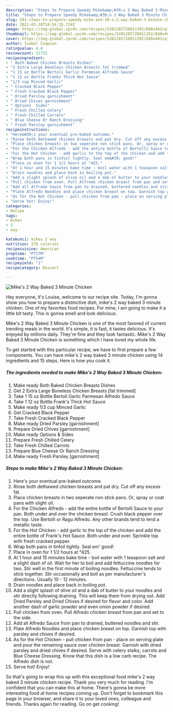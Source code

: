 ```yaml
---
description: "Steps to Prepare Speedy Mike&amp;#39;s 2 Way Baked 3 Minute Chicken"
title: "Steps to Prepare Speedy Mike&amp;#39;s 2 Way Baked 3 Minute Chicken"
slug: 581-steps-to-prepare-speedy-mike-and-39-s-2-way-baked-3-minute-chicken
date: 2021-03-28T18:54:25.724Z
image: https://img-global.cpcdn.com/recipes/5281285726011392/680x482cq70/mikes-2-way-baked-3-minute-chicken-recipe-main-photo.jpg
thumbnail: https://img-global.cpcdn.com/recipes/5281285726011392/680x482cq70/mikes-2-way-baked-3-minute-chicken-recipe-main-photo.jpg
cover: https://img-global.cpcdn.com/recipes/5281285726011392/680x482cq70/mikes-2-way-baked-3-minute-chicken-recipe-main-photo.jpg
author: Isabel Simpson
ratingvalue: 4.4
reviewcount: 21715
recipeingredient:
- " Both Baked Chicken Breasts Dishes"
- "2 Extra Large Boneless Chicken Breasts fat trimmed"
- "1 15 oz Bottle Bertoli Garlic Parmesan Alfredo Sauce"
- "1 12 oz Bottle Franks Thick Hot Sauce"
- "1/3 cup Minced Garlic"
- " Cracked Black Pepper"
- " Fresh Cracked Black Pepper"
- " Dried Parsley garnishment"
- " Dried Chives garnishment"
- " Options  Sides"
- " Fresh Chilled Celery"
- " Fresh Chilled Carrots"
- " Blue Cheese Or Ranch Dressing"
- " Fresh Parsley garnishment"
recipeinstructions:
- "Here&#39;s your eventual pre-baked outcome."
- "Rinse both dethawed chicken breasts and pat dry. Cut off any excess fat."
- "Place chicken breasts in two seperate non stick pans. Or, spray or coat pans with slight oil."
- "For the Chicken Alfredo - add the entire bottle of Bertolli Sauce to your pan. Both under and over the chicken breast. Crush black pepper over the top. Use Bertolli or Ragu Alfredo. Any other brands tend to lend a metallic taste."
- "For the Hot Chicken - add garlic to the top of the chicken and add the entire bottle of Frank&#39;s Hot Sauce. Both under and over. Sprinkle top with fresh cracked pepper."
- "Wrap both pans in tinfoil tightly. Seal em&#39; good!"
- "Place in oven for 1 1/2 hours at °425."
- "At 1 hour and 15 minutes bake time - boil water with 1 teaspoon salt and a slight dash of oil. Wait for her to boil and add fettuccine noodles for two. Stir well in the first minute of boiling noodles. Fettuccine tends to stick together. Stir occasionally and boll as per manufacturer&#39;s directions. Usually 10 - 12 minutes."
- "Drain noodles and place back in boiling pot."
- "Add a slight splash of olive oil and a dab of butter to your noodles and stir directly following draining. This will keep them from drying out.  Add Dried Parsley and Dried Chives if desired for flavor and color. Add another dash of garlic powder and even onion powder if desired."
- "Pull chicken from oven. Pull Alfredo chicken breast from pan and set to the side."
- "Add all Alfredo Sauce from pan to drained, buttered noodles and stir."
- "Plate Alfredo Noodles and place chicken breast on top. Garnish top with parsley and chives if desired."
- "As for the Hot Chicken - pull chicken from pan - place on serving plate and pour the remaining sauce over chicken breast. Garnish with dried parsley and dried chives if desired. Serve with celery stalks, carrots and Blue Cheese Dressing. Know that this dish is a low carb recipe. The Alfredo dish is not."
- "Serve hot! Enjoy!"
categories:
- Recipe
tags:
- mikes
- 2
- way

katakunci: mikes 2 way 
nutrition: 276 calories
recipecuisine: American
preptime: "PT17M"
cooktime: "PT54M"
recipeyield: "1"
recipecategory: Dessert

---
```



![Mike&#39;s 2 Way Baked 3 Minute Chicken](https://img-global.cpcdn.com/recipes/5281285726011392/680x482cq70/mikes-2-way-baked-3-minute-chicken-recipe-main-photo.jpg)

Hey everyone, it's Louise, welcome to our recipe site. Today, I'm gonna show you how to prepare a distinctive dish, mike&#39;s 2 way baked 3 minute chicken. One of my favorites food recipes. For mine, I am going to make it a little bit tasty. This is gonna smell and look delicious.

Mike&#39;s 2 Way Baked 3 Minute Chicken is one of the most favored of current trending meals in the world. It's simple, it is fast, it tastes delicious. It's enjoyed by millions daily. They're fine and they look fantastic. Mike&#39;s 2 Way Baked 3 Minute Chicken is something which I have loved my whole life.




To get started with this particular recipe, we have to first prepare a few components. You can have mike&#39;s 2 way baked 3 minute chicken using 14 ingredients and 15 steps. Here is how you cook it.

<!--inarticleads1-->

##### The ingredients needed to make Mike&#39;s 2 Way Baked 3 Minute Chicken:

1. Make ready  Both Baked Chicken Breasts Dishes
1. Get 2 Extra Large Boneless Chicken Breasts [fat trimmed]
1. Take 1 15 oz Bottle Bertoli Garlic Parmesan Alfredo Sauce
1. Take 1 12 oz Bottle Frank&#39;s Thick Hot Sauce
1. Make ready 1/3 cup Minced Garlic
1. Get  Cracked Black Pepper
1. Take  Fresh Cracked Black Pepper
1. Make ready  Dried Parsley [garnishment]
1. Prepare  Dried Chives [garnishment]
1. Make ready  Options &amp; Sides
1. Prepare  Fresh Chilled Celery
1. Take  Fresh Chilled Carrots
1. Prepare  Blue Cheese Or Ranch Dressing
1. Make ready  Fresh Parsley [garnishment]




<!--inarticleads2-->

##### Steps to make Mike&#39;s 2 Way Baked 3 Minute Chicken:

1. Here&#39;s your eventual pre-baked outcome.
1. Rinse both dethawed chicken breasts and pat dry. Cut off any excess fat.
1. Place chicken breasts in two seperate non stick pans. Or, spray or coat pans with slight oil.
1. For the Chicken Alfredo - add the entire bottle of Bertolli Sauce to your pan. Both under and over the chicken breast. Crush black pepper over the top. Use Bertolli or Ragu Alfredo. Any other brands tend to lend a metallic taste.
1. For the Hot Chicken - add garlic to the top of the chicken and add the entire bottle of Frank&#39;s Hot Sauce. Both under and over. Sprinkle top with fresh cracked pepper.
1. Wrap both pans in tinfoil tightly. Seal em&#39; good!
1. Place in oven for 1 1/2 hours at °425.
1. At 1 hour and 15 minutes bake time - boil water with 1 teaspoon salt and a slight dash of oil. Wait for her to boil and add fettuccine noodles for two. Stir well in the first minute of boiling noodles. Fettuccine tends to stick together. Stir occasionally and boll as per manufacturer&#39;s directions. Usually 10 - 12 minutes.
1. Drain noodles and place back in boiling pot.
1. Add a slight splash of olive oil and a dab of butter to your noodles and stir directly following draining. This will keep them from drying out.  Add Dried Parsley and Dried Chives if desired for flavor and color. Add another dash of garlic powder and even onion powder if desired.
1. Pull chicken from oven. Pull Alfredo chicken breast from pan and set to the side.
1. Add all Alfredo Sauce from pan to drained, buttered noodles and stir.
1. Plate Alfredo Noodles and place chicken breast on top. Garnish top with parsley and chives if desired.
1. As for the Hot Chicken - pull chicken from pan - place on serving plate and pour the remaining sauce over chicken breast. Garnish with dried parsley and dried chives if desired. Serve with celery stalks, carrots and Blue Cheese Dressing. Know that this dish is a low carb recipe. The Alfredo dish is not.
1. Serve hot! Enjoy!




So that's going to wrap this up with this exceptional food mike&#39;s 2 way baked 3 minute chicken recipe. Thank you very much for reading. I'm confident that you can make this at home. There's gonna be more interesting food at home recipes coming up. Don't forget to bookmark this page in your browser, and share it to your loved ones, colleague and friends. Thanks again for reading. Go on get cooking!
